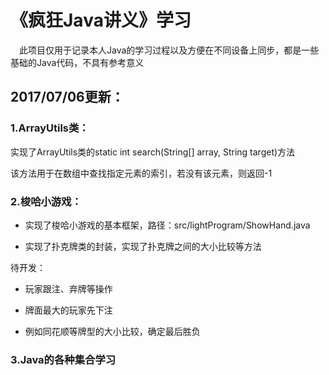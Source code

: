 《疯狂Java讲义》学习
========
　此项目仅用于记录本人Java的学习过程以及方便在不同设备上同步，都是一些基础的Java代码，不具有参考意义

2017/07/06更新：
--------
### 1.ArrayUtils类：

实现了ArrayUtils类的static int search(String[] array, String target)方法

该方法用于在数组中查找指定元素的索引，若没有该元素，则返回-1

### 2.梭哈小游戏：

* 实现了梭哈小游戏的基本框架，路径：src/lightProgram/ShowHand.java

* 实现了扑克牌类的封装，实现了扑克牌之间的大小比较等方法

待开发：

* 玩家跟注、弃牌等操作

* 牌面最大的玩家先下注

* 例如同花顺等牌型的大小比较，确定最后胜负

### 3.Java的各种集合学习
